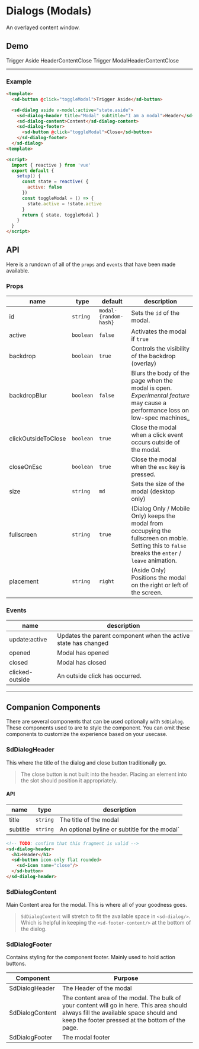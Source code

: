 <script setup>
  import { reactive } from 'vue'
  import SdButton from '../src/lib/components/SdButton/SdButton.vue'
  import SdDialog from '../src/lib/components/SdDialog/SdDialog.vue'
  import SdDialogHeader from '../src/lib/components/SdDialog/SdDialogHeader.vue'
  import SdDialogContent from '../src/lib/components/SdDialog/SdDialogContent.vue'
  import SdDialogFooter from '../src/lib/components/SdDialog/SdDialogFooter.vue'

  const state = reactive( {
    modal: false,
    aside: false
  })

  const toggleModal = () => {
    state.modal = !state.modal
  }

  const toggleAside = () => {
    state.aside = !state.aside
  }

</script>

# Dialogs (Modals)
An overlayed content window.

## Demo
<div class="demo">
<sd-button @click="toggleModal">Trigger Aside</sd-button>
<sd-dialog aside v-model:active="state.aside"><sd-dialog-header title="Aside" subtitle="I am an aside">Header</sd-dialog-header><sd-dialog-content>Content</sd-dialog-content><sd-dialog-footer><sd-button @click="toggleAside">Close</sd-button></sd-dialog-footer></sd-dialog>
<sd-button @click="toggleAside">Trigger Modal</sd-button><sd-dialog v-model:active="state.modal"><sd-dialog-header title="Modal" subtitle="I am a modal">Header</sd-dialog-header><sd-dialog-content>Content</sd-dialog-content><sd-dialog-footer><sd-button @click="toggleModal">Close</sd-button></sd-dialog-footer></sd-dialog>
</div>

---

### Example
```html
<template>
  <sd-button @click="toggleModal">Trigger Aside</sd-button>

  <sd-dialog aside v-model:active="state.aside">
    <sd-dialog-header title="Modal" subtitle="I am a modal">Header</sd-dialog-header>
    <sd-dialog-content>Content</sd-dialog-content>
    <sd-dialog-footer>
      <sd-button @click="toggleModal">Close</sd-button>
    </sd-dialog-footer>
  </sd-dialog>
<template>

<script>
  import { reactive } from 'vue'
  export default {
    setup() {
      const state = reactive( {
        active: false
      })
      const toggleModal = () => {
        state.active = !state.active
      }
      return { state, toggleModal }
    }
  }
</script>

```
## API
Here is a rundown of all of the `props` and `events` that have been made available.
### Props
|name|type|default|description|
|-|-|-|-|
|id|`string`|`modal-{random-hash}`|Sets the `id` of the modal.|
|active|`boolean`|`false`|Activates the modal if `true`|
|backdrop|`boolean`|`true`|Controls the visibility of the backdrop (overlay)|
|backdropBlur|`boolean`|`false`|Blurs the body of the page when the modal is open.<br/>_Experimental feature_ may cause a performance loss on low-spec machines_|
|clickOutsideToClose|`boolean`|`true`|Close the modal when a click event occurs outside of the modal.|
|closeOnEsc|`boolean`|`true`|Close the modal when the `esc` key is pressed.|
|size|`string`|`md`|Sets the size of the modal (desktop only)|
|fullscreen|`string`|`true`|(Dialog Only / Mobile Only) keeps the modal from occupying the fullscreen on moble. Setting this to `false` breaks the `enter` / `leave` animation.|
|placement|`string`|`right`|(Aside Only) Positions the modal on the right or left of the screen.|

### Events
|name|description|
|-|-|
|update:active|Updates the parent component when the active state has changed|
|opened|Modal has opened|
|closed|Modal has closed|
|clicked-outside| An outside click has occurred.|

---

## Companion Components
There are several components that can be used optionally with `SdDialog`. These components used to are to style the component. You can omit these components to customize the experience based on your usecase.

### SdDialogHeader
This where the title of the dialog and close button traditionally go.

>The close button is not built into the header. Placing an element into the slot should position it appropriately.

#### API
|name|type|description|
|-|-|-|
|title|`string`|The title of the modal|
|subtitle|`string`|An optional byline or subtitle for the modal`

```html
<!-- TODO: confirm that this fragment is valid -->
<sd-dialog-header>
  <h1>Header</h1>
  <sd-button icon-only flat rounded>
    <sd-icon name="close"/>
  </sd-button>
</sd-dialog-header>
```

### SdDialogContent
Main Content area for the modal. This is where all of your goodness goes.

>`SdDialogContent` will stretch to fit the available space in `<sd-dialog/>`. Which is helpful in keeping the `<sd-footer-content/>` at the bottom of the dialog.

### SdDialogFooter
Contains styling for the component footer. Mainly used to hold action buttons.

|Component|Purpose|
|-|-|
|SdDialogHeader|The Header of the modal|
|SdDialogContent|The content area of the modal. The bulk of your content will go in here. This area should always fill the available space should and keep the footer pressed at the bottom of the page.
|SdDialogFooter|The modal footer|